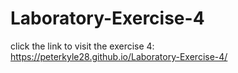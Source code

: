 # Laboratory-Exercise-4

click the link to visit the exercise 4: https://peterkyle28.github.io/Laboratory-Exercise-4/
